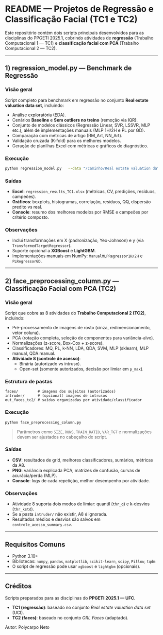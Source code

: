 # README — Projetos de Regressão e Classificação Facial (TC1 e TC2)

Este repositório contém dois scripts principais desenvolvidos para as disciplinas do PPGETI 2025.1, cobrindo atividades de **regressão** (Trabalho Computacional 1 — TC1) e **classificação facial com PCA** (Trabalho Computacional 2 — TC2).

---

## 1) regression_model.py — Benchmark de Regressão

### Visão geral
Script completo para benchmark em regressão no conjunto **Real estate valuation data set**, incluindo:
- Análise exploratória (EDA).
- Cenários **Baseline** e **Sem outliers no treino** (remoção via IQR).
- Conjunto de modelos clássicos (Regressão Linear, SVR, LSSVR, MLP etc.), além de implementações manuais (MLP 1H/2H e PL por GD).
- Comparação com métricas de artigo (RM_Art, NN_Art).
- Validação cruzada (K-fold) para os melhores modelos.
- Geração de planilhas Excel com métricas e gráficos de diagnóstico.

### Execução
```bash
python regression_model.py   --data "/caminho/Real estate valuation data set.xlsx"   --outdir "./outputs_tc1"   --test_size 0.30   --seed 42   --iqr_k 1.5
```

### Saídas
- **Excel**: `regression_results_TC1.xlsx` (métricas, CV, predições, resíduos, campeões).
- **Gráficos**: boxplots, histogramas, correlação, resíduos, QQ, dispersão predito vs real.
- **Console**: resumo dos melhores modelos por RMSE e campeões por critério composto.

### Observações
- Inclui transformações em X (padronização, Yeo-Johnson) e y (via `TransformedTargetRegressor`).
- Suporte opcional a **XGBoost** e **LightGBM**.
- Implementações manuais em NumPy: `ManualMLPRegressor1H/2H` e `PLRegressorGD`.

---

## 2) face_preprocessing_column.py — Classificação Facial com PCA (TC2)

### Visão geral
Script que cobre as 8 atividades do **Trabalho Computacional 2 (TC2)**, incluindo:
- Pré-processamento de imagens de rosto (cinza, redimensionamento, vetor coluna).
- PCA (rotação completa, seleção de componentes para variância-alvo).
- Normalizações (z-score, Box-Cox + z-score).
- Classificadores: MQ, PL, k-NN, LDA, QDA, SVM, MLP (sklearn), MLP manual, QDA manual.
- **Atividade 8 (controle de acesso)**:
  - Binária (autorizado vs intruso).
  - Open-set (somente autorizados, decisão por limiar em `p_max`).

### Estrutura de pastas
```
faces/         # imagens dos sujeitos (autorizados)
intruder/      # (opcional) imagens de intrusos
out_faces_tc2/ # saídas organizadas por atividade/classificador
```

### Execução
```bash
python face_preprocessing_column.py
```
> Parâmetros como `SIZE`, `RUNS`, `TRAIN_RATIO`, `VAR_TGT` e normalizações devem ser ajustados no cabeçalho do script.

### Saídas
- **CSV**: resultados de grid, melhores classificadores, sumários, métricas da A8.
- **PNG**: variância explicada PCA, matrizes de confusão, curvas de acurácia/perda (MLP).
- **Console**: logs de cada repetição, melhor desempenho por atividade.

### Observações
- Atividade 8 suporta dois modos de limiar: quantil (`thr_q`) e k-desvios (`thr_kstd`).
- Se a pasta `intruder/` não existir, A8 é ignorada.
- Resultados médios e desvios são salvos em `controle_acesso_summary.csv`.

---

## Requisitos Comuns
- Python 3.10+
- Bibliotecas: `numpy`, `pandas`, `matplotlib`, `scikit-learn`, `scipy`, `Pillow`, `tqdm`
- O script de regressão pode usar `xgboost` e `lightgbm` (opcionais).

---

## Créditos
Scripts preparados para as disciplinas do **PPGETI 2025.1 — UFC**.

- **TC1 (regressão)**: baseado no conjunto *Real estate valuation data set* (UCI).
- **TC2 (faces)**: baseado no conjunto *ORL Faces* (adaptado).

Autor: Polycarpo Neto
